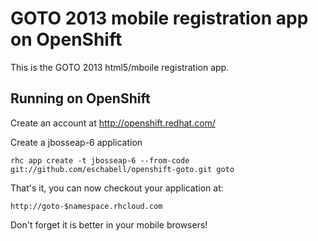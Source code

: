 GOTO 2013 mobile registration app on OpenShift
==============================================

This is the GOTO 2013 html5/mboile registration app.

Running on OpenShift
--------------------

Create an account at http://openshift.redhat.com/

Create a jbosseap-6 application

    rhc app create -t jbosseap-6 --from-code git://github.com/eschabell/openshift-goto.git goto

That's it, you can now checkout your application at:

    http://goto-$namespace.rhcloud.com

Don't forget it is better in your mobile browsers!
